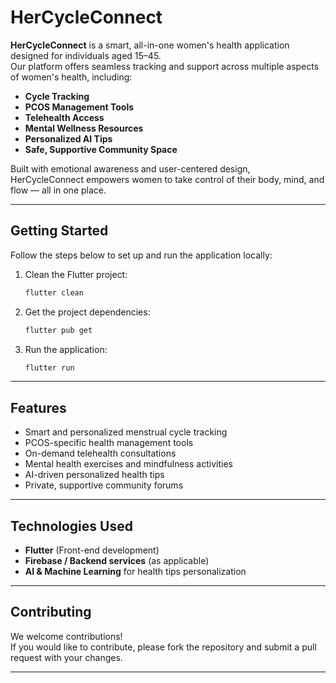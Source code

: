 

# HerCycleConnect

**HerCycleConnect** is a smart, all-in-one women's health application designed for individuals aged 15–45.  
Our platform offers seamless tracking and support across multiple aspects of women's health, including:

- **Cycle Tracking**  
- **PCOS Management Tools**  
- **Telehealth Access**  
- **Mental Wellness Resources**  
- **Personalized AI Tips**  
- **Safe, Supportive Community Space**

Built with emotional awareness and user-centered design, HerCycleConnect empowers women to take control of their body, mind, and flow — all in one place.

---

## Getting Started

Follow the steps below to set up and run the application locally:

1. Clean the Flutter project:
   ```bash
   flutter clean
   ```

2. Get the project dependencies:
   ```bash
   flutter pub get
   ```

3. Run the application:
   ```bash
   flutter run
   ```

---

## Features

- Smart and personalized menstrual cycle tracking  
- PCOS-specific health management tools  
- On-demand telehealth consultations  
- Mental health exercises and mindfulness activities  
- AI-driven personalized health tips  
- Private, supportive community forums  

---

## Technologies Used

- **Flutter** (Front-end development)
- **Firebase / Backend services** (as applicable)
- **AI & Machine Learning** for health tips personalization

---

## Contributing

We welcome contributions!  
If you would like to contribute, please fork the repository and submit a pull request with your changes.


---
